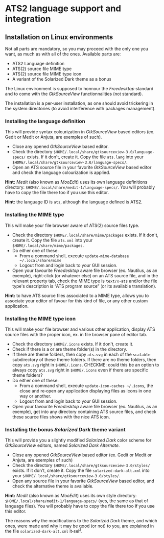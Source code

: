 ATS2 language support and integration
=====================================

Installation on Linux environments
----------------------------------

Not all parts are mandatory, so you may proceed with the only one you want,
as much as with all of the ones. Available parts are:

  * ATS2 Language definition
  * ATS(2) source file MIME type
  * ATS(2) source file MIME type icon
  * A variant of the Solarized Dark theme as a bonus

The Linux environment is supposed to honnour the *Freedesktop* standard and
to come with the *GtkSourceView* functionnalities (not standard).

The installation is a per‑user installation, as one should avoid trickering in
the system directories (to avoid interference with packages management).

### Installing the language definition

This will provide syntax colourization in *GtkSourceView* based editors 
(ex. Gedit or Medit or Anjuta, are exemples of such).

  * Close any opened *GtkSourceView* based editor.
  * Check the directory `$HOME/.local/share/gtksourceview-3.0/language-specs/`
    exists. If it don't, create it. Copy the file `ats.lang` into your
    `$HOME/.local/share/gtksourceview-3.0/language-specs/`.
  * Open an ATS source file in your favorite *GtkSourceView* based editor and
    check the language colourization is applied.

**Hint:** *Medit* (also known as *MooEdit*) uses its own language definitions
directory: `$HOME/.local/share/medit-1/language-specs/`. You will probably
have to copy the file there too if you use this editor.

**Hint:** the language ID is `ats`, although the language defined is ATS2.

### Installing the MIME type

This will make your file browser aware of ATS(2) source files type.

  * Check the directory `$HOME/.local/share/mime/packages` exists. If it
    don't, create it. Copy the file `ats.xml` into your
    `$HOME/.local/share/mime/packages`.
  * Do either one of these:
     + From a command shell,
       execute `update-mime-database ~/.local/share/mime`
     + Logout from and login back to your GUI session.
  * Open your favourite *Freedesktop* aware file browser (ex. Nautilus, as
    an exemple), right‑click (or whatever else) on an ATS source file, and
    in the relevant property tab, check the MIME type is `text/x-ats` and/or
    the file type's description is “ATS program source” (or its available
    translation).

**Hint:** to have ATS source files associated to a MIME type, allows you to
associate your editor of favour for this kind of file, or any other custom
application.

### Installing the MIME type icon

This will make your file browser and various other application, display
ATS source files with the proper icon, ex. in file browser pane of editor tab.

  * Check the directory `$HOME/.icons` exists. If it don't, create it.
  * Check if there is a or are theme folder(s) in the directory.
  * If there are theme folders, then copy `ats.svg` in each of the `scalable`
    subdirectory of these theme folders. If there are no theme folders, then
    copy `ats.svg` right in `$HOME/.icons`. CHECKME: could this be an option
    to always copy `ats.svg` right in `$HOME/.icons` even if there are
    specific theme folders?
  * Do either one of these:
     + From a command shell,
       execute `update-icon-caches ~/.icons`, the close and re‑open any
       application displaying files as icons in one way or another.
     + Logout from and login back to your GUI session.
  * Open your favourite *Freedesktop* aware file browser (ex. Nautilus, as
    an exemple), get into any directory containing ATS source files, and
    check these source files shows with the nice ATS icon.

### Installing the bonus *Solarized Dark* theme variant

This will provide you a slightly modified *Solarized Dark* color scheme for
*GtkSourceView* editors, named *Solarized Dark Alternate*.

  * Close any opened *GtkSourceView* based editor (ex. Gedit or Medit or
    Anjuta, are exemples of such)
  * Check the directory `$HOME/.local/share/gtksourceview-3.0/styles/`
    exists. If it don't, create it. Copy the file `solarized-dark-alt.xml`
    into your `$HOME/.local/share/gtksourceview-3.0/styles/`.
  * Open any source file in your favorite *GtkSourceView* based editor, and
    check the alternative theme is available.

**Hint:** *Medit* (also known as *MooEdit*) uses its own style directory:
`$HOME/.local/share/medit-1/language-specs/` (yes, the same as that of
language files). You will probably have to copy the file there too if you use
this editor.

The reasons why the modifications to the *Solarized Dark* theme, and which 
ones, were made and why it may be good (or not) to you, are explained in the 
file `solarized-dark-alt.xml` it‑self.
